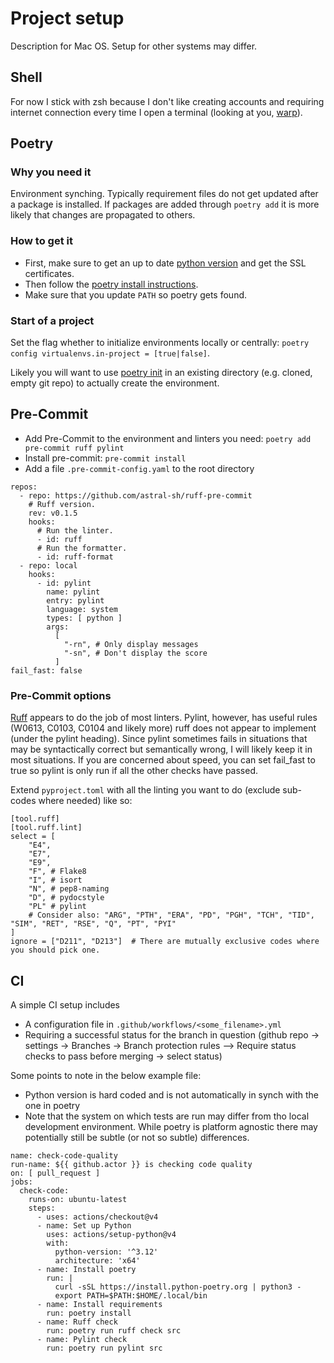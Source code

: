 # Project setup

Description for Mac OS. Setup for other systems may differ.

## Shell

For now I stick with zsh because I don't like creating accounts and requiring internet 
connection every time I open a terminal (looking at you, [warp](https://www.warp.dev)).

## Poetry

### Why you need it
Environment synching. Typically requirement files do not get updated after a package is installed.
If packages are added through `poetry add` it is more likely that changes are propagated to others.

### How to get it
- First, make sure to get an up to date [python version](https://www.python.org/downloads/macos/) and 
get the SSL certificates.
- Then follow the [poetry install instructions](https://python-poetry.org/docs/#installation).
- Make sure that you update `PATH` so poetry gets found.

### Start of a project
Set the flag whether to initialize environments locally or centrally:
`poetry config virtualenvs.in-project = [true|false]`.

Likely you will want to use [poetry init](https://python-poetry.org/docs/basic-usage/#initialising-a-pre-existing-project)
in an existing directory (e.g. cloned, empty git repo) to actually create the environment.

## Pre-Commit

- Add Pre-Commit to the environment and linters you need: `poetry add pre-commit ruff pylint`
- Install pre-commit: `pre-commit install`
- Add a file `.pre-commit-config.yaml` to the root directory

``` 
repos:
  - repo: https://github.com/astral-sh/ruff-pre-commit
    # Ruff version.
    rev: v0.1.5
    hooks:
      # Run the linter.
      - id: ruff
      # Run the formatter.
      - id: ruff-format
  - repo: local
    hooks:
      - id: pylint
        name: pylint
        entry: pylint
        language: system
        types: [ python ]
        args:
          [
            "-rn", # Only display messages
            "-sn", # Don't display the score
          ]
fail_fast: false
```

### Pre-Commit options

[Ruff](https://github.com/astral-sh/ruff) appears to do the job of most linters. 
Pylint, however, has useful rules (W0613, C0103, C0104 and likely more) ruff does not appear to implement (under the pylint heading).
Since pylint sometimes fails in situations that may be syntactically correct but semantically
wrong, I will likely keep it in most situations.
If you are concerned about speed, you can set fail_fast to true so pylint is only run if 
all the other checks have passed.

Extend `pyproject.toml` with all the linting you want to do (exclude sub-codes where needed) like so:

``` 
[tool.ruff]
[tool.ruff.lint]
select = [
    "E4", 
    "E7", 
    "E9",
    "F", # Flake8
    "I", # isort
    "N", # pep8-naming
    "D", # pydocstyle
    "PL" # pylint
    # Consider also: "ARG", "PTH", "ERA", "PD", "PGH", "TCH", "TID", "SIM", "RET", "RSE", "Q", "PT", "PYI"
]
ignore = ["D211", "D213"]  # There are mutually exclusive codes where you should pick one.
```

## CI

A simple CI setup includes

- A configuration file in `.github/workflows/<some_filename>.yml`
- Requiring a successful status for the branch in question (github repo -> settings -> 
Branches -> Branch protection rules –> Require status checks to pass before merging -> 
select status)

Some points to note in the below example file:
- Python version is hard coded and is not automatically in synch with the one in poetry
- Note that the system on which tests are run may differ from tho local development 
environment. While poetry is platform agnostic there may potentially still be subtle
  (or not so subtle) differences.

```
name: check-code-quality
run-name: ${{ github.actor }} is checking code quality
on: [ pull_request ]
jobs:
  check-code:
    runs-on: ubuntu-latest
    steps:
      - uses: actions/checkout@v4
      - name: Set up Python
        uses: actions/setup-python@v4
        with:
          python-version: '^3.12'
          architecture: 'x64'
      - name: Install poetry
        run: |
          curl -sSL https://install.python-poetry.org | python3 -
          export PATH=$PATH:$HOME/.local/bin
      - name: Install requirements
        run: poetry install
      - name: Ruff check
        run: poetry run ruff check src
      - name: Pylint check
        run: poetry run pylint src
```

